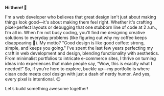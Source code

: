 
**Hi there! 👋**

I'm a web developer who believes that great design isn't just about making things look good—it's about making them feel right. Whether it's crafting pixel-perfect layouts or debugging that one stubborn line of code at 2 a.m., I’m all in.
When I'm not busy coding, you'll find me designing creative solutions to everyday problems (like figuring out why my coffee keeps disappearing 🤔). My motto? "Good design is like good coffee: strong, simple, and keeps you going."
I’ve spent the last few years perfecting my craft in web development and design, blending functionality with aesthetics. From minimalist portfolios to intricate e-commerce sites, I thrive on turning ideas into experiences that make people say, “Wow, this is exactly what I needed!”
So, if you're here to explore, buckle up—my portfolio is where clean code meets cool design with just a dash of nerdy humor. And yes, every pixel is intentional. 😉

Let’s build something awesome together!


